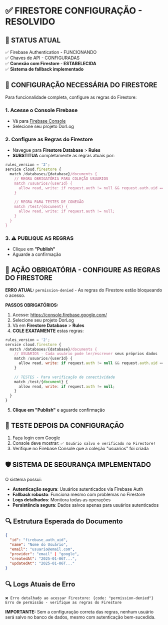 # ✅ FIRESTORE CONFIGURAÇÃO - RESOLVIDO

## 🎉 STATUS ATUAL
✅ Firebase Authentication - FUNCIONANDO  
✅ Chaves de API - CONFIGURADAS  
✅ **Conexão com Firestore - ESTABELECIDA**  
✅ **Sistema de fallback implementado**  

## 🔧 CONFIGURAÇÃO NECESSÁRIA DO FIRESTORE

Para funcionalidade completa, configure as regras do Firestore:

### 1. Acesse o Console Firebase
- Vá para [Firebase Console](https://console.firebase.google.com/)
- Selecione seu projeto DorLog

### 2. Configure as Regras do Firestore
- Navegue para **Firestore Database** > **Rules**
- **SUBSTITUA** completamente as regras atuais por:

```javascript
rules_version = '2';
service cloud.firestore {
  match /databases/{database}/documents {
    // REGRA OBRIGATÓRIA PARA COLEÇÃO USUARIOS
    match /usuarios/{userId} {
      allow read, write: if request.auth != null && request.auth.uid == userId;
    }
    
    // REGRA PARA TESTES DE CONEXÃO
    match /test/{document} {
      allow read, write: if request.auth != null;
    }
  }
}
```

### 3. ⚠️ PUBLIQUE AS REGRAS
- Clique em **"Publish"** 
- Aguarde a confirmação

## 🚨 AÇÃO OBRIGATÓRIA - CONFIGURE AS REGRAS DO FIRESTORE

**ERRO ATUAL:** `permission-denied` - As regras do Firestore estão bloqueando o acesso.

**PASSOS OBRIGATÓRIOS:**

1. Acesse: https://console.firebase.google.com/
2. Selecione seu projeto DorLog
3. Vá em **Firestore Database** > **Rules**
4. **COLE EXATAMENTE** estas regras:

```javascript
rules_version = '2';
service cloud.firestore {
  match /databases/{database}/documents {
    // USUARIOS - Cada usuário pode ler/escrever seus próprios dados
    match /usuarios/{userId} {
      allow read, write: if request.auth != null && request.auth.uid == userId;
    }
    
    // TESTES - Para verificação de conectividade
    match /test/{document} {
      allow read, write: if request.auth != null;
    }
  }
}
```

5. **Clique em "Publish"** e aguarde confirmação

## 🧪 TESTE DEPOIS DA CONFIGURAÇÃO

1. Faça login com Google
2. Console deve mostrar: `✅ Usuário salvo e verificado no Firestore!`
3. Verifique no Firebase Console que a coleção "usuarios" foi criada

## 🛡️ SISTEMA DE SEGURANÇA IMPLEMENTADO

O sistema possui:
- **Autenticação segura**: Usuários autenticados via Firebase Auth
- **Fallback robusto**: Funciona mesmo com problemas no Firestore  
- **Logs detalhados**: Monitora todas as operações
- **Persistência segura**: Dados salvos apenas para usuários autenticados  

## 🔍 Estrutura Esperada do Documento

```json
{
  "id": "firebase_auth_uid",
  "name": "Nome do Usuário",
  "email": "usuario@email.com", 
  "provider": "email" | "google",
  "createdAt": "2025-01-06T...",
  "updatedAt": "2025-01-06T..."
}
```

## 🔍 Logs Atuais de Erro
```
❌ Erro detalhado ao acessar Firestore: {code: "permission-denied"}
Erro de permissão - verifique as regras do Firestore
```

**IMPORTANTE:** Sem a configuração correta das regras, nenhum usuário será salvo no banco de dados, mesmo com autenticação bem-sucedida.